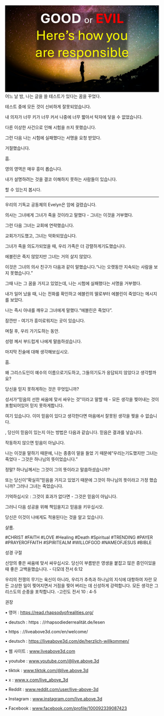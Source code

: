 ![Video cover image](../cover.jpg)
어느 날 밤, 나는 글을 쓸 테스트가 있다는 꿈을 꾸었다.

테스트 중에 모든 것이 신비하게 잘못되었습니다.

내 의자가 너무 키가 너무 커서 나중에 너무 짧아서 탁자에 닿을 수 없었습니다.

다른 이상한 사건으로 인해 시험을 쓰지 못했습니다.

그런 다음 나는 시험에 실패했다는 서명을 요청 받았다.

거절했습니다.

흠.

영의 영역은 매우 흥미 롭습니다.

내가 설명하려는 것을 결코 이해하지 못하는 사람들이 있습니다.

할 수 있는지 봅시다.

---

우리의 기독교 공동체의 Evelyn은 암에 걸렸습니다.

의사는 그녀에게 그녀가 죽을 것이라고 말했다 - 그녀는 이것을 거부했다.

그런 다음 그녀는 교회에 연락했습니다.

교회가기도했고, 그녀는 악화되었습니다.

그녀가 죽을 의도가되었을 때, 우리 가족은 더 강렬하게기도했습니다.

에블린은 죽지 않았지만 그녀는 거의 살지 않았다.

이것은 그녀의 의사 친구가 다음과 같이 말했습니다.“나는 오랫동안 지속되는 사람을 보지 못했습니다.”

그때 나는 그 꿈을 가지고 있었는데, 나는 시험에 실패했다는 서명을 거부했다.

내가 일어 났을 때, 나는 전화를 확인하고 에블린의 딸로부터 에블린이 죽었다는 메시지를 보았다.

나는 즉시 아내를 깨우고 그녀에게 말했다.“에블린은 죽었다”.

잠깐만 - 여기가 흥미로워지는 곳이 있습니다.

며칠 후, 우리 가기도하는 동안.

성령 께서 부드럽게 나에게 말씀하셨습니다.

마지막 진술에 대해 생각해보십시오.

흠.

왜 그리스도인이 예수의 이름으로기도하고, 그들의기도가 응답되지 않았다고 생각할까요?

당신을 믿지 못하게하는 것은 무엇입니까?

성서가“믿음의 선한 싸움에 맞서 싸우는 것”이라고 말할 때 - 모든 생각을 찢어내는 것이 포함되어있어 믿지 못하게합니다.

여기 있습니다. 이미 믿음이 있다고 생각한다면 마음에서 잘못된 생각을 찢을 수 없습니다.

, 당신이 믿음이 있는지 아는 방법은 다음과 같습니다. 믿음은 결과를 낳습니다.

작동하지 않으면 믿음이 아닙니다.

나는 이것을 말하기 때문에, 나는 종종이 말을 들었 기 때문에“우리는기도했지만 그녀는 죽었다 - 그것은 하나님의 뜻이었습니다.”

정말? 하나님께서는 그것이 그의 뜻이라고 말씀하셨습니까?

또는 당신이“확실히”믿음을 가지고 있었기 때문에 그것이 하나님의 뜻이라고 가정 했습니까? 그러나 그녀는 죽었습니다.

기억하십시오 : 그것이 효과가 없다면 - 그것은 믿음이 아닙니다.

그러니 다음 성공을 위해 책임을지고 믿음을 키우십시오.

당신은 이것이 나에게도 적용된다는 것을 알고 있습니다.

샬롬.

#CHRIST #FAITH #LOVE #Healing #Death #Spiritual #TRENDING #PAYER #PRAYEROFFAITH #SPIRITEALM #WILLOFGOD #NAMEOFJESUS ​​#BIBLE


성경 구절


신앙의 좋은 싸움에 맞서 싸우십시오. 당신이 부름받은 영생을 붙잡고 많은 증인이있을 때 좋은 고백을했습니다. - 디모데 전서 6:12

우리의 전쟁의 무기는 육신이 아니라, 우리가 추측과 하나님의 지식에 대항하여 자란 모든 고상한 일이 찢어지면서 거점을 찢어 버리는 데 신성하게 강력합니다. 모든 생각은 그리스도의 순종을 포착합니다. -고린도 전서 10 : 4-5

권장


• 영어 : https://read.rhapsodyofrealities.org/

• deutsch : https : //rhapsodiederrealität.de/lesen

• https : //liveabove3d.com/en/welcome/

• deutsch : https://liveabove3d.com/de/herzlich-willkommen/

• 웹 사이트 : www.liveabove3d.com


• youtube : www.youtube.com/@live.above.3d

• tiktok : www.tiktok.com/@live.above.3d

• x : www.x.com/live_above_3d

• Reddit : www.reddit.com/user/live-above-3d

• Instagram : www.instagram.com/live.above.3d

• Facebook : www.facebook.com/profile/100092339087423

